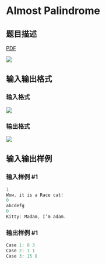 # Almost Palindrome

## 题目描述

[problemUrl]: https://uva.onlinejudge.org/index.php?option=com_onlinejudge&Itemid=8&category=602&page=show_problem&problem=4394

[PDF](https://uva.onlinejudge.org/external/126/p12656.pdf)

![](https://cdn.luogu.com.cn/upload/vjudge_pic/UVA12656/847e016532c9e867bb8d31ad707c4c351f5c23f0.png)

## 输入输出格式

### 输入格式

![](https://cdn.luogu.com.cn/upload/vjudge_pic/UVA12656/f6ffefa209ce331efdb2951c6fba29a68b978b30.png)

### 输出格式

![](https://cdn.luogu.com.cn/upload/vjudge_pic/UVA12656/3ed322b2d69539439f662a5d9c1cee2bf04f5ff1.png)

## 输入输出样例

### 输入样例 #1

```cpp
1
Wow, it is a Race cat!
0
abcdefg
0
Kitty: Madam, I’m adam.
```


### 输出样例 #1

```cpp
Case 1: 8 3
Case 2: 1 1
Case 3: 15 8
```


